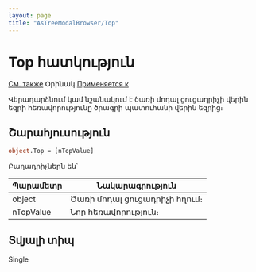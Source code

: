 ```yaml
---
layout: page
title: "AsTreeModalBrowser/Top"
---
```



# Top հատկություն

[См. также](../AsTreeModalBrowser.md) Օրինակ [Применяется к](../AsTreeModalBrowser.md)

Վերադարձնում կամ նշանակում է ծառի մոդալ ցուցադրիչի վերին եզրի հեռավորությունը ծրագրի պատուհանի վերին եզրից։

## Շարահյուսություն

``` vb
object.Top = [nTopValue] 
```

Բաղադրիչներն են՝


| Պարամետր | Նակարագրություն |
|--|--|
| object| Ծառի մոդալ ցուցադրիչի հղում։  |
| nTopValue| Նոր հեռավորություն։ |


## Տվյալի տիպ

Single